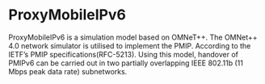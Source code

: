 ProxyMobileIPv6
===============
ProxyMobileIPv6 is a simulation model based on OMNeT++.
The OMNet++ 4.0 network simulator is utilised to implement the PMIP. According to the IETF’s PMIP specifications(RFC-5213).
Using this model, handover of PMIPv6 can be carried out in two partially overlapping IEEE 802.11b (11 Mbps peak data rate) subnetworks. 
